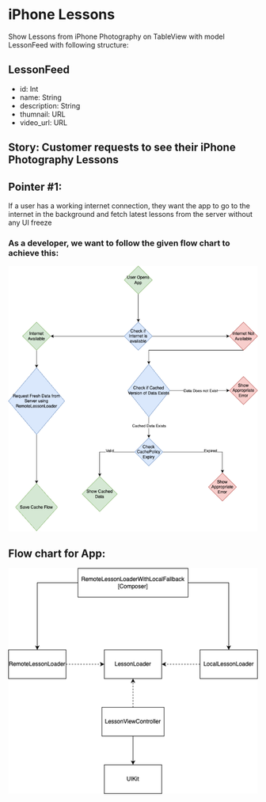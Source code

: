 
# iPhone Lessons

Show Lessons from iPhone Photography on TableView with model LessonFeed with following structure:


## LessonFeed

 - id: Int
 - name: String
 - description: String
 - thumnail: URL
 - video_url: URL

 ## Story: Customer requests to see their iPhone Photography Lessons

 ## Pointer #1:
If a user has a working internet connection, they want the app to go to the internet in the background and fetch latest lessons from the server without any UI freeze

### As a developer, we want to follow the given flow chart to achieve this:
![Alt text](/Images/AppFlow.png "App Flow chart")

## Flow chart for App:
![Alt text](/Images/LessonLoader.png "LessonLoader Overview")
